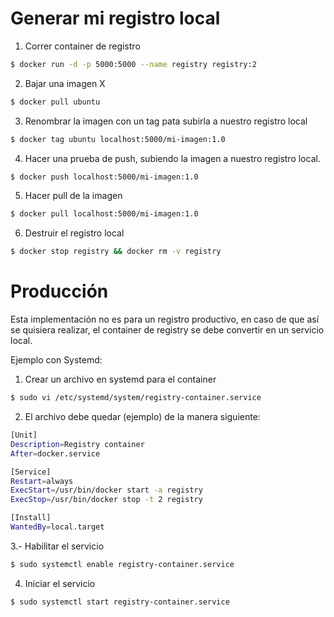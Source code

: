 # Generar mi registro local

1. Correr container de registro

```bash
$ docker run -d -p 5000:5000 --name registry registry:2
```
2. Bajar una imagen X

```bash
$ docker pull ubuntu
```
3. Renombrar la imagen con un tag pata subirla a nuestro registro local

```bash
$ docker tag ubuntu localhost:5000/mi-imagen:1.0
```
4. Hacer una prueba de push, subiendo la imagen a nuestro registro local.

```bash
$ docker push localhost:5000/mi-imagen:1.0
```
5. Hacer pull de la imagen

```bash
$ docker pull localhost:5000/mi-imagen:1.0
```
6. Destruir el registro local

```bash
$ docker stop registry && docker rm -v registry
```

# Producción

Esta implementación no es para un registro productivo, en caso de que así se quisiera realizar, el container de registry se debe convertir en un servicio local.

Ejemplo con Systemd:

1. Crear un archivo en systemd para el container
```bash
$ sudo vi /etc/systemd/system/registry-container.service
```
2. El archivo debe quedar (ejemplo) de la manera siguiente:
```bash
[Unit]
Description=Registry container
After=docker.service

[Service]
Restart=always
ExecStart=/usr/bin/docker start -a registry
ExecStop=/usr/bin/docker stop -t 2 registry

[Install]
WantedBy=local.target
```
3.- Habilitar el servicio
```bash
$ sudo systemctl enable registry-container.service
```
4. Iniciar el servicio
```bash
$ sudo systemctl start registry-container.service
```
